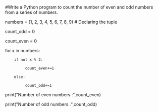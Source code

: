 #Write a Python program to count the number of even and odd numbers from a series of numbers.

numbers = (1, 2, 3, 4, 5, 6, 7, 8, 9) # Declaring the tuple

count_odd = 0

count_even = 0

for x in numbers:

        if not x % 2:

    	     count_even+=1

        else:

    	     count_odd+=1

print("Number of even numbers :",count_even)

print("Number of odd numbers :",count_odd)
